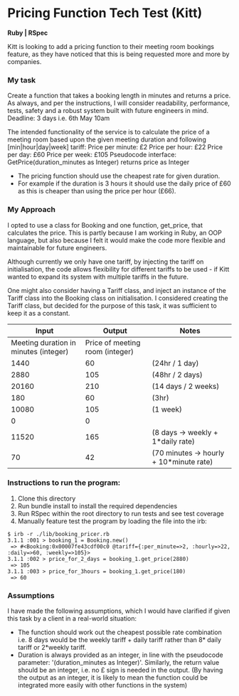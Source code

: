 # Pricing Function Tech Test (Kitt)

**Ruby | RSpec**

Kitt is looking to add a pricing function to their meeting
room bookings feature, as they have noticed that this is being
requested more and more by companies.

### My task

Create a function that takes a booking length in minutes
and returns a price. As always, and per the instructions, I will consider readability, performance, tests, safety and a robust system built with future engineers in mind.
Deadline: 3 days i.e. 6th May 10am

The intended functionality of the service is to calculate the price of a
meeting room based upon the given meeting duration and following
[min|hour|day|week] tariff:
Price per minute: £2
Price per hour: £22
Price per day: £60
Price per week: £105
Pseudocode interface:
GetPrice(duration_minutes as Integer) returns price as Integer

- The pricing function should use the cheapest rate for given
  duration.
- For example if the duration is 3 hours it should use the daily price
  of £60 as this is cheaper than using the price per hour (£66).

### My Approach

I opted to use a class for Booking and one function, get_price, that calculates the price. This is partly because I am working in Ruby, an OOP language, but also because I felt it would make the code more flexible and maintainable for future engineers.

Although currently we only have one tariff, by injecting the tariff on initialisation, the code allows flexibility for different tariffs to be used - if Kitt wanted to expand its system with multiple tariffs in the future.

One might also consider having a Tariff class, and inject an instance of the Tariff class into the Booking class on initialisation. I considered creating the Tariff class, but decided for the purpose of this task, it was sufficient to keep it as a constant.

| Input                                 | Output                          | Notes                                    |
| ------------------------------------- | ------------------------------- | ---------------------------------------- |
| Meeting duration in minutes (integer) | Price of meeting room (integer) |
| 1440                                  | 60                              | (24hr / 1 day)                           |
| 2880                                  | 105                             | (48hr / 2 days)                          |
| 20160                                 | 210                             | (14 days / 2 weeks)                      |
| 180                                   | 60                              | (3hr)                                    |
| 10080                                 | 105                             | (1 week)                                 |
| 0                                     | 0                               |                                          |
| 11520                                 | 165                             | (8 days -> weekly + 1\*daily rate)       |
| 70                                    | 42                              | (70 minutes -> hourly + 10\*minute rate) |

### Instructions to run the program:

1. Clone this directory
2. Run bundle install to install the required dependencies
3. Run RSpec within the root directory to run tests and see test coverage
4. Manually feature test the program by loading the file into the irb:

```
$ irb -r ./lib/booking_pricer.rb
3.1.1 :001 > booking_1 = Booking.new()
 => #<Booking:0x00007fe43cdf00c0 @tariff={:per_minute=>2, :hourly=>22, :daily=>60, :weekly=>105}>
3.1.1 :002 > price_for_2_days = booking_1.get_price(2880)
 => 105
3.1.1 :003 > price_for_3hours = booking_1.get_price(180)
 => 60

```

### Assumptions

I have made the following assumptions, which I would have clarified if given this task by a client in a real-world situation:

- The function should work out the cheapest possible rate combination i.e. 8 days would be the weekly tariff + daily tariff rather than 8* daily tariff or 2*weekly tariff.
- Duration is always provided as an integer, in line with the pseudocode parameter: '(duration_minutes as Integer)'. Similarly, the return value should be an integer, i.e. no £ sign is needed in the output. (By having the output as an integer, it is likely to mean the function could be integrated more easily with other functions in the system)
